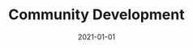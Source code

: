 ---
title: Community Development
description: Brief description of this section
cover: cdc.jpg
date: 2021-01-01
---